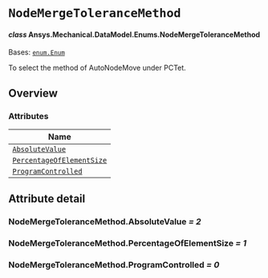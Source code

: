 # `NodeMergeToleranceMethod`

<a id="ansys.mechanical.stubs.v242.Ansys.Mechanical.DataModel.Enums.NodeMergeToleranceMethod"></a>

#### *class* Ansys.Mechanical.DataModel.Enums.NodeMergeToleranceMethod

Bases: [`enum.Enum`](https://docs.python.org/3/library/enum.html#enum.Enum)

To select the method of AutoNodeMove under PCTet.

<!-- !! processed by numpydoc !! -->

<a id="overview"></a>

## Overview

### Attributes

| Name |
| -------------------------------------------------------------------------------- |
| [`AbsoluteValue`](#NodeMergeToleranceMethod.AbsoluteValue) |
| [`PercentageOfElementSize`](#NodeMergeToleranceMethod.PercentageOfElementSize) |
| [`ProgramControlled`](#NodeMergeToleranceMethod.ProgramControlled) |

<a id="attribute-detail"></a>

## Attribute detail

<a id="NodeMergeToleranceMethod.AbsoluteValue"></a>

### NodeMergeToleranceMethod.AbsoluteValue *= 2*

<a id="NodeMergeToleranceMethod.PercentageOfElementSize"></a>

### NodeMergeToleranceMethod.PercentageOfElementSize *= 1*

<a id="NodeMergeToleranceMethod.ProgramControlled"></a>

### NodeMergeToleranceMethod.ProgramControlled *= 0*



